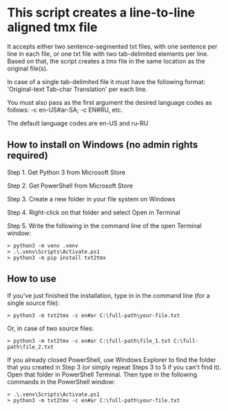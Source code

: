 # This script creates a line-to-line aligned tmx file

It accepts either two sentence-segmented txt files, with one sentence per line in
each file, or one txt file with two tab-delimited elements per line. 
Based on that, the script creates a tmx file in the same location as the original file(s).

In case of a single tab-delimited file it must have the following format: 
'Original-text Tab-char Translation' per each line.

You must also pass as the first argument the desired language codes as follows:
-c en-US#ar-SA; -c EN#RU, etc.

The default language codes are en-US and ru-RU

## How to install on Windows (no admin rights required)

Step 1. Get Python 3 from Microsoft Store

Step 2. Get PowerShell from Microsoft Store

Step 3. Create a new folder in your file system on Windows

Step 4. Right-click on that folder and select Open in Terminal

Step 5. Write the following in the command line of the open Terminal window:
```
> python3 -m venv .venv
> .\.venv\Scripts\Activate.ps1
> python3 -m pip install txt2tmx
```

## How to use

If you've just finished the installation, type in in the command line (for
a single source file):
```
> python3 -m txt2tmx -c en#ar C:\full-path\your-file.txt
```

Or, in case of two source files:
```
> python3 -m txt2tmx -c en#ar C:\full-path\file_1.txt C:\full-path\file_2.txt 
```

If you already closed PowerShell, use Windows Explorer to find the folder that you created in Step 3 (or simply repeat Steps 3 to 5 if you can't find it). Open that folder in PowerShell Terminal. Then type in the following commands in the PowerShell window:
```
> .\.venv\Scripts\Activate.ps1
> python3 -m txt2tmx -c en#ar C:\full-path\your-file.txt
```